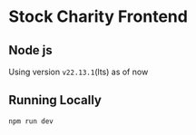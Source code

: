 # Stock Charity Frontend

## Node js
Using version `v22.13.1`(lts) as of now

## Running Locally
`npm run dev`